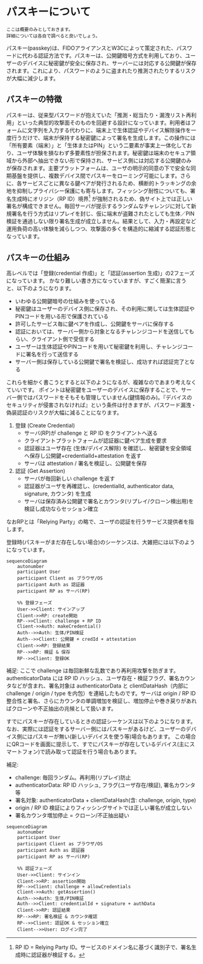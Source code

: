 # パスキーについて

```{note}
ここは概要のみとしておきます。
詳細については各自で調べると良いでしょう。
```

パスキー(passkey)は、FIDOアライアンスとW3Cによって策定された、パスワードに代わる認証方法です。パスキーは、公開鍵暗号方式を利用しており、ユーザーのデバイスに秘密鍵が安全に保存され、サーバーには対応する公開鍵が保存されます。これにより、パスワードのように盗まれたり推測されたりするリスクが大幅に減少します。

## パスキーの特徴
パスキーは、従来型パスワードが抱えていた「推測・総当たり・漏洩リスト再利用」といった典型的攻撃面そのものを回避する設計になっています。利用者はフォームに文字列を入力する代わりに、端末上で生体認証やデバイス解除操作を一度行うだけで、端末が保持する秘密鍵によって署名を生成します。この操作には「所有要素（端末）」と「生体またはPIN」という二要素が事実上一体化しており、ユーザ体験を損なわず多要素性が担保されます。秘密鍵は端末のセキュア領域から外部へ抽出できない形で保持され、サービス側には対応する公開鍵のみが保存されます。主要プラットフォームは、ユーザの明示的同意の下で安全な同期基盤を提供し、複数デバイス間でパスキーをローミング可能にします。さらに、各サービスごとに異なる鍵ペアが発行されるため、横断的トラッキングの余地を抑制しプライバシー保護にも寄与します。フィッシング耐性についても、署名生成時にオリジン（RP ID）境界[^rpid] が強制されるため、偽サイト上では正しい署名が構成できません。毎回サーバが提示するランダムなチャレンジに対して新規署名を行う方式はリプレイを封じ、仮に端末が盗難されたとしても生体／PIN 検証を通過しない限り署名生成が成立しません。結果として、入力・再設定など運用負荷の高い体験を減らしつつ、攻撃面の多くを構造的に縮減する認証形態となっています。

[^rpid]: RP ID = Relying Party ID。サービスのドメイン名に基づく識別子で、署名生成時に認証器が検証する。

## パスキーの仕組み

高レベルでは「登録(credential 作成)」と「認証(assertion 生成)」の2フェーズになっています。
かなり難しい書き方になっていますが、すごく簡潔に言うと、以下のようになります。

- いわゆる公開鍵暗号の仕組みを使っている
- 秘密鍵はユーザーのデバイス側に保存され、その利用に関しては生体認証やPINコードを用いる形で保護されている
- 許可したサービス毎に鍵ペアを作成し、公開鍵をサーバに保存する
- 認証においては、サーバー側から対象となるチャレンジコードを送信してもらい、クライアント側で受信する
- ユーザーは生体認証やPINコードを用いて秘密鍵を利用し、チャレンジコードに署名を行って送信する
- サーバー側は保存している公開鍵で署名を検証し、成功すれば認証完了となる

これらを細かく書こうとすると以下のようになるが、複雑なのであまり考えなくていいです。
ポイントは秘密鍵をユーザーのデバイスに保存することで、サーバー側ではパスワードをそもそも管理していません(鍵情報のみ)。『デバイスのセキュリティが侵害されなければ』という条件は付きますが、パスワード漏洩・偽装認証のリスクが大幅に減ることになります。

1. 登録 (Create Credential)
   - サーバ(RP)が challenge と RP ID をクライアントへ送る
   - クライアントプラットフォームが認証器に鍵ペア生成を要求
   - 認証器はユーザ存在 (生体/デバイス解除) を確認し、秘密鍵を安全領域へ保存し公開鍵+credentialId+attestation を返す
   - サーバは attestation / 署名を検証し、公開鍵を保存
2. 認証 (Get Assertion)
   - サーバが毎回新しい challenge を返す
   - 認証器がユーザを再確認し、(credentialId, authenticator data, signature, カウンタ) を生成
   - サーバは保存済み公開鍵で署名とカウンタ(リプレイ/クローン検出用)を検証し成功ならセッション確立

なおRPとは「Relying Party」の略で、ユーザの認証を行うサービス提供者を指します。

<!-- ## RP（Relying Party）の詳細

- 定義: ユーザーの認証を要求・検証するサービス提供者。WebサービスやAPIが該当する。
- 主要責務:
    - challenge の生成と有効期限管理（毎回新規で再利用不可）。
    - RP ID の設定とオリジン整合性の担保（署名時の検証根拠）。
    - 登録フェーズで受領する attestation の検証（必要に応じて拡張検査やメタデータ参照）。
    - credentialId と公開鍵の安全な保存およびユーザアカウントへの紐付け。
    - 認証フェーズでの署名検証と署名カウンタの monotonic 増加監視（リプレイ／クローン検出）。
    - 検証失敗時の拒否ルールや、復旧／再登録の運用ポリシー策定。
- プライバシーと運用上の注意:
    - 必要以上の attestation を要求しない方針はユーザのプライバシー保護に有効。
    - 複数デバイスや同期を想定したアカウント管理（credential の移行や削除手順）を整備する。
    - セッション発行や多要素ポリシー、アカウント回復フローはパスキーの特性を踏まえて設計する。

簡潔に言えば、RP はチャレンジ発行・署名／attestation の検証・公開鍵管理・アカウント紐付けを正しく行い、セキュリティとプライバシーを両立する運用を担う。 -->


登録時(パスキーがまだ存在しない場合)のシーケンスは、大雑把には以下のようになっています。

```{mermaid}
sequenceDiagram
    autonumber
    participant User
    participant Client as ブラウザ/OS
    participant Auth as 認証器
    participant RP as サーバ(RP)

    %% 登録フェーズ
    User->>Client: サインアップ
    Client->>RP: create開始
    RP-->>Client: challenge + RP ID
    Client->>Auth: makeCredential()
    Auth-->>Auth: 生体/PIN検証
    Auth-->>Client: 公開鍵 + credId + attestation
    Client->>RP: 登録結果
    RP-->>RP: 検証 & 保存
    RP-->>Client: 登録OK
```

補足: ここで challenge は毎回新鮮な乱数であり再利用攻撃を防ぎます。authenticatorData には RP ID ハッシュ、ユーザ存在・検証フラグ、署名カウンタなどが含まれ、署名対象は authenticatorData と clientDataHash（内部に challenge / origin / type を内包）を連結したものです。サーバは origin / RP ID 整合性と署名、さらにカウンタの単調増加を検証し、増加停止や巻き戻りがあればクローンや不正抽出の兆候として扱います。

すでにパスキーが存在しているときの認証シーケンスは以下のようになります。
なお、実際には認証をするサーバー側にはパスキーがあるけど、ユーザーのデバイス側にはパスキーが無い(新しいデバイスを使う等)場合もあります。
この場合にQRコードを画面に提示して、すでにパスキーが存在しているデバイス(主にスマートフォン)で読み取って認証を行う場合もあります。


補足:
- challenge: 毎回ランダム。再利用(リプレイ)防止
- authenticatorData: RP ID ハッシュ, フラグ(ユーザ存在/検証), 署名カウンタ等
- 署名対象: authenticatorData + clientDataHash(含: challenge, origin, type)
- origin / RP ID 検証によりフィッシングサイトでは正しい署名が成立しない
- 署名カウンタ増加停止 = クローン/不正抽出疑い

```{mermaid}
sequenceDiagram
    autonumber
    participant User
    participant Client as ブラウザ/OS
    participant Auth as 認証器
    participant RP as サーバ(RP)

    %% 認証フェーズ
    User->>Client: サインイン
    Client->>RP: assertion開始
    RP-->>Client: challenge + allowCredentials
    Client->>Auth: getAssertion()
    Auth-->>Auth: 生体/PIN検証
    Auth-->>Client: credentialId + signature + authData
    Client->>RP: 認証結果
    RP-->>RP: 署名検証 & カウンタ確認
    RP-->>Client: 認証OK & セッション確立
    Client-->>User: ログイン完了
```


